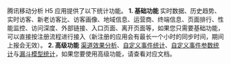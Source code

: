 腾讯移动分析 H5 应用提供了以下统计功能。
**1. 基础功能**
实时数据、历史趋势、实时访客、新老访客比、访客画像、地域信息、运营商、终端信息、页面排行、性能监控、访问深度、外部链接、入口页面、离开页面等，如果您只需要基础功能，可以直接按注册流程进行接入（新注册的应用会有最长一个小时的同步时间，期间上报会无效）。
**2. 高级功能**
[渠道效果分析](/document/product/549/12874)、[自定义事件统计](/document/product/549/12876)、[自定义事件参数统计](/document/product/549/12877)与[漏斗模型统计](/document/product/549/12877)，如果您要使用高级功能，请查看对应文档。
